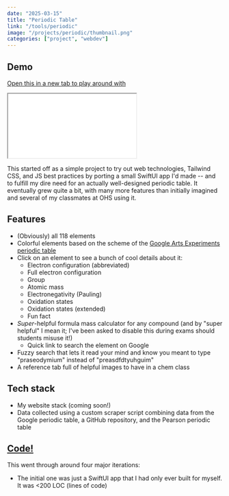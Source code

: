 ```yaml
---
date: "2025-03-15"
title: "Periodic Table"
link: "/tools/periodic"
image: "/projects/periodic/thumbnail.png"
categories: ["project", "webdev"]
---
```


## Demo

<a href="/tools/periodic">Open this in a new tab to play around with</a>

<iframe src="/tools/periodic" class="w-full h-[42rem] my-auto mx-auto mt-2"></iframe>

This started off as a simple project to try out web technologies, Tailwind CSS, and JS best practices by porting a small SwiftUI app I'd made -- and to fulfill my dire need for an actually well-designed periodic table. It eventually grew quite a bit, with many more features than initially imagined and several of my classmates at OHS using it.

## Features

- (Obviously) all 118 elements
- Colorful elements based on the scheme of the [Google Arts Experiments periodic table](https://artsexperiments.withgoogle.com/periodic-table/)
- Click on an element to see a bunch of cool details about it:
  - Electron configuration (abbreviated)
  - Full electron configuration
  - Group
  - Atomic mass
  - Electronegativity (Pauling)
  - Oxidation states
  - Oxidation states (extended)
  - Fun fact
- _Super_-helpful formula mass calculator for any compound (and by "super helpful" I mean it; I've been asked to disable this during exams should students misuse it!)
  - Quick link to search the element on Google
- Fuzzy search that lets it read your mind and know you meant to type "praseodymium" instead of "preasdfdtyuhguim"
- A reference tab full of helpful images to have in a chem class

## Tech stack

- My website stack (coming soon!)
- Data collected using a custom scraper script combining data from the Google periodic table, a GitHub repository, and the Pearson periodic table

## [Code!](https://github.com/aadishv/aadishv.github.io/blob/main/src/tools/periodic)

This went through around four major iterations:

- The initial one was just a SwiftUI app that I had only ever built for myself. It was <200 LOC (lines of code)
